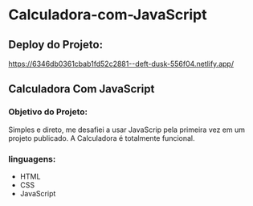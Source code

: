 # Calculadora-com-JavaScript

## Deploy do Projeto:
https://6346db0361cbab1fd52c2881--deft-dusk-556f04.netlify.app/

## Calculadora Com JavaScript

### Objetivo do Projeto:
Simples e direto, me desafiei a usar JavaScrip pela primeira vez em um projeto publicado. A Calculadora é totalmente funcional.

### linguagens:
* HTML
* CSS
* JavaScript



  
